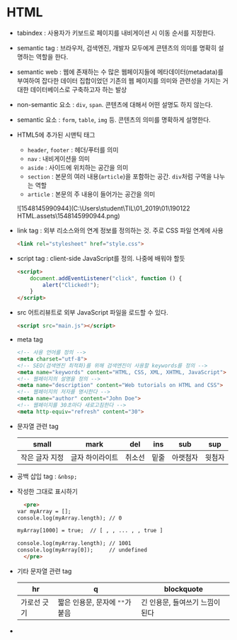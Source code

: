 # HTML

- tabindex : 사용자가 키보드로 페이지를 내비게이션 시 이동 순서를 지정한다.

- semantic tag : 브라우저, 검색엔진, 개발자 모두에게 콘텐츠의 의미를 명확히 설명하는 역할을 한다.

- semantic web : 웹에 존재하는 수 많은 웹페이지들에 메타데이터(metadata)를 부여하여 잡다한 데이터 집합이었던 기존의 웹 페이지를 의미와 관련성을 가지는 거대한 데이터베이스로 구축하고자 하는 발상

- non-semantic 요소 : `div`, `span`. 콘텐츠에 대해서 어떤 설명도 하지 않는다.

- semantic 요소 : `form`, `table`, `img` 등. 콘텐츠의 의미를 명확하게 설명한다.

- HTML5에 추가된 시맨틱 태그

  - `header`, `footer` : 헤더/푸터를 의미
  - `nav` : 내비게이션을 의미
  - `aside` : 사이드에 위치하는 공간을 의미
  - `section` : 본문의 여러 내용(`article`)을 포함하는 공간. `div`처럼 구역을 나누는 역할
  - `article` : 본문의 주 내용이 들어가는 공간을 의미

  ![1548145990944](C:\Users\student\TIL\01_2019\01\190122 HTML.assets\1548145990944.png)

- link tag : 외부 리소스와의 연계 정보를 정의하는 것. 주로 CSS 파일 연계에 사용

  ```html
  <link rel="stylesheet" href="style.css">
  ```

- script tag : client-side JavaScript를 정의. 나중에 배워야 할듯

  ```html
  <script>
      document.addEventListener("click", function () {
          alert("Clicked!");
      }
  </script>
  ```

- src 어트리뷰트로 외부 JavaScript 파일을 로드할 수 있다.

  ```html
  <script src="main.js"></script>
  ```

- meta tag

  ```html
  <!-- 사용 언어를 정의 -->
  <meta charset="utf-8">
  <!-- SEO(검색엔진 최적화)를 위해 검색엔진이 사용할 keywords를 정의 -->
  <meta name="keywords" content="HTML, CSS, XML, XHTML, JavaScript">
  <!-- 웹페이지의 설명을 정의 -->
  <meta name="description" content="Web tutorials on HTML and CSS">
  <!-- 웹페이지의 저자를 명시한다 -->
  <meta name="author" content="John Doe">
  <!-- 웹페이지를 30초마다 새로고침한다 -->
  <meta http-equiv="refresh" content="30">
  ```

- 문자열 관련 tag

  | small          | mark            | del    | ins  | sub      | sup    |
  | -------------- | --------------- | ------ | ---- | -------- | ------ |
  | 작은 글자 지정 | 글자 하이라이트 | 취소선 | 밑줄 | 아랫첨자 | 윗첨자 |

- 공백 삽입 tag : `&nbsp;`

- 작성한 그대로 표시하기

  ```html
    <pre>
  var myArray = [];
  console.log(myArray.length); // 0
  
  myArray[1000] = true;  // [ , , ... , , true ]
  
  console.log(myArray.length); // 1001
  console.log(myArray[0]);     // undefined
    </pre>
  ```

- 기타 문자열 관련 tag

  | hr          | q                               | blockquote                      |
  | ----------- | ------------------------------- | ------------------------------- |
  | 가로선 긋기 | 짧은 인용문, 문자에 `""`가 붙음 | 긴 인용문, 들여쓰기 느낌이 된다 |

  



- 